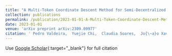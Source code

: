 ```yaml
---
title: "A Multi-Token Coordinate Descent Method for Semi-Decentralized Vertical Federated Learning"
collection: publications
permalink: /publication/2023-01-01-A-Multi-Token-Coordinate-Descent-Method-for-Semi-Decentralized-Vertical-Federated-Learning
date: 2023-01-01
venue: 'arXiv preprint arXiv:2309.09977'
citation: ' Pedro Valdeira,  Yuejie Chi,  Claudia Soares,  Jo{\~a}o Xavier, &quot;A Multi-Token Coordinate Descent Method for Semi-Decentralized Vertical Federated Learning.&quot; arXiv preprint arXiv:2309.09977, 2023.'
---
```

Use [Google Scholar](https://scholar.google.com/scholar?q=A+Multi+Token+Coordinate+Descent+Method+for+Semi+Decentralized+Vertical+Federated+Learning){:target="_blank"} for full citation